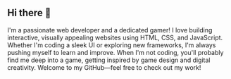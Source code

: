 ## Hi there 👋
 I'm a passionate web developer and a dedicated gamer! I love building interactive, visually appealing websites using HTML, CSS, and JavaScript. Whether I'm coding a sleek UI or exploring new frameworks, I'm always pushing myself to learn and improve. When I'm not coding, you'll probably find me deep into a game, getting inspired by game design and digital creativity. Welcome to my GitHub—feel free to check out my work!
